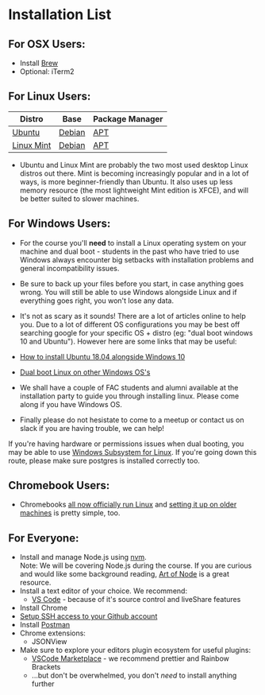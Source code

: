 # Installation List

## For OSX Users:

- Install [Brew](http://brew.sh/)
- Optional: iTerm2

## For Linux Users:  

| Distro        | Base           | Package Manager | 
|-------------|-------------|-----  
| [Ubuntu](https://www.ubuntu.com/) | [Debian](https://www.debian.org/) | [APT](https://help.ubuntu.com/lts/serverguide/apt.html) | 
| [Linux Mint](https://linuxmint.com/) | [Debian](https://www.debian.org/) | [APT](https://help.ubuntu.com/lts/serverguide/apt.html) |  

- Ubuntu and Linux Mint are probably the two most used desktop Linux distros out there. Mint is becoming increasingly popular and in a lot of ways, is more beginner-friendly than Ubuntu. It also uses up less memory resource (the most lightweight Mint edition is XFCE), and will be better suited to slower machines.

## For Windows Users:

- For the course you'll **need** to install a Linux operating system on your machine and dual boot - students in the past who have tried to use Windows always encounter big setbacks with installation problems and general incompatibility issues.
- Be sure to back up your files before you start, in case anything goes wrong. You will still be able to use Windows alongside Linux and if everything goes right, you won't lose any data.
- It's not as scary as it sounds! There are a lot of articles online to help you. Due to a lot of different OS configurations you may be best off searching google for your specific OS + distro (eg: "dual boot windows 10 and Ubuntu"). However here are some links that may be useful:

- [How to install Ubuntu 18.04 alongside Windows 10](https://askubuntu.com/questions/1031993/how-to-install-ubuntu-18-04-alongside-windows-10)
- [Dual boot Linux on other Windows OS's](https://www.howtogeek.com/214571/how-to-dual-boot-linux-on-your-pc/) 
- We shall have a couple of FAC students and alumni available at the installation party to guide you through installing linux. Please come along if you have Windows OS.
- Finally please do not hesistate to come to a meetup or contact us on slack if you are having trouble, we can help!

If you're having hardware or permissions issues when dual booting, you may be able to use [Windows Subsystem for Linux](https://wiki.ubuntu.com/WSL). If you're going down this route, please make sure postgres is installed correctly too. 

## Chromebook Users:

- Chromebooks [all now officially run Linux](https://www.techradar.com/uk/news/all-chromebooks-will-now-be-linux-ready) and [setting it up on older machines](https://support.google.com/chromebook/answer/9145439?hl=en-GB) is pretty simple, too.

## For Everyone:

- Install and manage Node.js using [nvm](https://github.com/creationix/nvm).  
Note: We will be covering Node.js during the course. If you are curious and would like some background reading, [Art of Node](https://github.com/maxogden/art-of-node) is a great resource.
- Install a text editor of your choice. We recommend: 
  - [VS Code](https://code.visualstudio.com/) - because of it's source control and liveShare features
- Install Chrome
- [Setup SSH access to your Github account](https://help.github.com/articles/generating-an-ssh-key/)
- Install [Postman](https://www.postman.com/)
- Chrome extensions:
  - JSONView
- Make sure to explore your editors plugin ecosystem for useful plugins:
  - [VSCode Marketplace](https://marketplace.visualstudio.com/VSCode) - we recommend prettier and Rainbow Brackets
  - ...but don't be overwhelmed, you don't _need_ to install anything further
